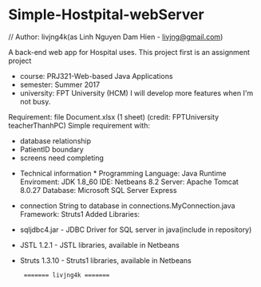 # Simple-Hostpital-webServer
 // Author: livjng4k(as Linh Nguyen Dam Hien - livjng@gmail.com)

A back-end web app for Hospital uses.
This project first is an assignment project
- course: PRJ321-Web-based Java Applications
- semester: Summer 2017
- university: FPT University (HCM)
I will develop more features when I'm not busy.

Requirement: file Document.xlsx (1 sheet)
(credit: FPTUniversity teacherThanhPC)
Simple requirement with:
- database relationship
- PatientID boundary
- screens need completing

* Technical information *
Programming Language: Java
Runtime Enviroment: JDK 1.8_60
IDE: Netbeans 8.2
Server: Apache Tomcat 8.0.27
Database: Microsoft SQL Server Express
+ connection String to database in connections.MyConnection.java
Framework: Struts1
Added Libraries:
- sqljdbc4.jar - JDBC Driver for SQL server in java(include in repository)
- JSTL 1.2.1 - JSTL libraries, available in Netbeans
- Struts 1.3.10 - Struts1 libraries, available in Netbeans

       ======= livjng4k =======